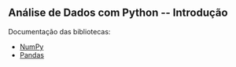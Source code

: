 ## Análise de Dados com Python -- Introdução

Documentação das bibliotecas:

<ul>
  <li><a href="https://numpy.org/doc/stable/user/absolute_beginners.html">NumPy</a></li>
  <li><a href="https://pandas.pydata.org/docs/getting_started/index.html#getting-started">Pandas</a></li>
</ul>








